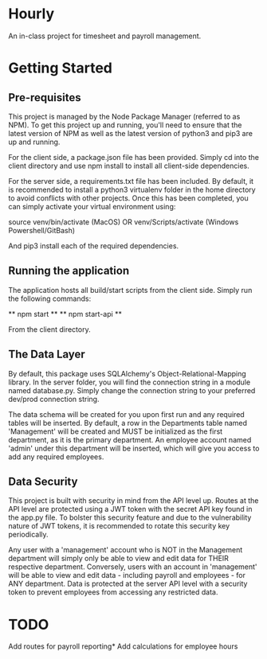 # Hourly
 An in-class project for timesheet and payroll management.

# Getting Started

## Pre-requisites
This project is managed by the Node Package Manager (referred to as NPM). To get this project up
and running, you'll need to ensure that the latest version of NPM as well as the latest version
of python3 and pip3 are up and running.

For the client side, a package.json file has been provided. Simply cd into the client directory
and use npm install to install all client-side dependencies. 

For the server side, a requirements.txt file has been included. By default, it is recommended to
install a python3 virtualenv folder in the home directory to avoid conflicts with other projects.
Once this has been completed, you can simply activate your virtual environment using:

source venv/bin/activate (MacOS)
OR
venv/Scripts/activate (Windows Powershell/GitBash)

And pip3 install each of the required dependencies.

## Running the application
The application hosts all build/start scripts from the client side. Simply run the following commands:

** npm start **
** npm start-api **

From the client directory.

## The Data Layer
By default, this package uses SQLAlchemy's Object-Relational-Mapping library. In the server folder,
you will find the connection string in a module named database.py. Simply change the connection string
to your preferred dev/prod connection string.

The data schema will be created for you upon first run and any required tables will be inserted. By
default, a row in the Departments table named 'Management' will be created and MUST be initialized as
the first department, as it is the primary department. An employee account named 'admin' under this
department will be inserted, which will give you access to add any required employees.


## Data Security
This project is built with security in mind from the API level up. Routes at the API level are protected
using a JWT token with the secret API key found in the app.py file. To bolster this security feature
and due to the vulnerability nature of JWT tokens, it is recommended to rotate this security key periodically.

Any user with a 'management' account who is NOT in the Management department will simply only be able to view
and edit data for THEIR respective department. Conversely, users with an account in 'management'
will be able to view and edit data - including payroll and employees - for ANY department. Data
is protected at the server API level with a security token to prevent employees from accessing
any restricted data.

# TODO
Add routes for payroll reporting*
Add calculations for employee hours